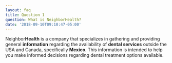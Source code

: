 ```yaml
---
layout: faq
title: Question 1
question: What is NeighborHealth?
date: '2018-09-10T09:10:47-05:00'
---
```

Neighbor**Health** is a company that specializes in gathering and providing general **information** regarding the availability of **dental services** outside the USA and Canada, specifically **Mexico**. This information is intended to help you make informed decisions regarding dental treatment options available.
